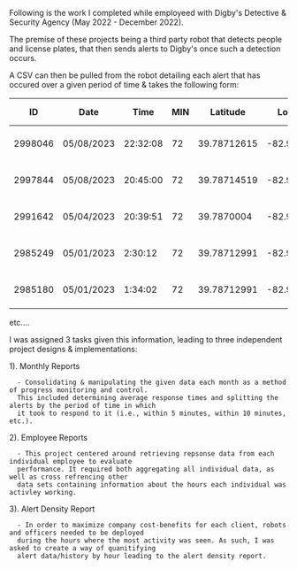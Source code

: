 Following is the work I completed while employeed with Digby's Detective & Security Agency (May 2022 - December 2022).

The premise of these projects being a third party robot that detects people and license plates, that then sends alerts to Digby's 
once such a detection occurs. 

A CSV can then be pulled from the robot detailing each alert that has occured over a given period of time & takes the following form:

| ID	| Date	| Time	| MIN	| Latitude	| Longitude	| Event Type	| Sector Name	| Threat Level	| Clear |	Clear Date	| Clear Time	| Sign-off Name	| Comments |
| --- | --- | --- | --- | --- | --- | --- | --- | --- | --- | --- | --- | --- | --- |
| 2998046	| 05/08/2023	| 22:32:08 | 72	| 39.78712615	| -82.93416547  | Person(s) detected	| Cardinal Health OH	| Red	| TRUE	| ('05/08/2023',)	| ('22:35:55',)	| mmcbride@digbysecurity.com	| Cleared by 9133 |
| 2997844	| 05/08/2023	| 20:45:00 | 72	| 39.78714519	| -82.93417419	| Person(s) detected	| Cardinal Health OH	| Red	| TRUE	| ('05/08/2023',) | ('22:35:55',)	| mmcbride@digbysecurity.com	| Cleared by 9133 |
| 2991642	| 05/04/2023	| 20:39:51 | 72	| 39.7870004	| -82.93575322	| Person(s) detected  |	Cardinal Health OH	| Red	| TRUE	| ('05/04/2023',)	| ('21:23:24',)	| watchcommander@digbysecurity.com	| Alerts cleared by wc 0919 |
| 2985249 |	05/01/2023	| 2:30:12	 | 72	| 39.78712991	| -82.93416792	| Person(s) detected	| Cardinal Health OH	| Red	| TRUE	| ('05/01/2023',)	| ('04:08:38',)	| watchcommander@digbysecurity.com	| worker wc 7732 |
| 2985180 |	05/01/2023	| 1:34:02  | 72	| 39.78712991	| -82.93416792	| Person(s) detected	| Cardinal Health OH	| Red	| TRUE	| ('05/01/2023',)	| ('02:15:50',)	| watchcommander@digbysecurity.com	| wc 7732 |

etc....

I was assigned 3 tasks given this information, leading to three independent project designs & implementations:

  1). Monthly Reports
  
      - Consolidating & manipulating the given data each month as a method of progress monitoring and control.
      This included determining average response times and splitting the alerts by the period of time in which
      it took to respond to it (i.e., within 5 minutes, within 10 minutes, etc.). 
      
  2). Employee Reports
  
      - This project centered around retrieving repsonse data from each individual employee to evaluate 
      performance. It required both aggregating all individual data, as well as cross refrencing other
      data sets containing information about the hours each individual was activley working.
      
  3). Alert Density Report
  
      - In order to maximize company cost-benefits for each client, robots and officers needed to be deployed 
      during the hours where the most activity was seen. As such, I was asked to create a way of quanitifying 
      alert data/history by hour leading to the alert density report.
